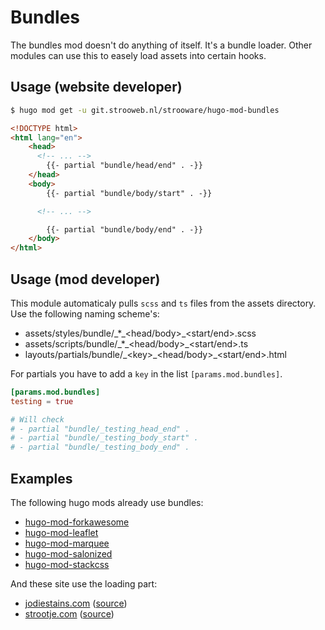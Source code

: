 # Bundles

The bundles mod doesn't do anything of itself. It's a bundle loader.
Other modules can use this to easely load assets into certain hooks.

## Usage (website developer)

```bash
$ hugo mod get -u git.strooweb.nl/strooware/hugo-mod-bundles
```

```html
<!DOCTYPE html>
<html lang="en">
	<head>
      <!-- ... -->
		{{- partial "bundle/head/end" . -}}
	</head>
	<body>
		{{- partial "bundle/body/start" . -}}

      <!-- ... -->

		{{- partial "bundle/body/end" . -}}
	</body>
</html>
```

## Usage (mod developer)

This module automaticaly pulls `scss` and `ts` files from the assets directory.
Use the following naming scheme's:
- assets/styles/bundle/\_*\_<head/body>_<start/end>.scss
- assets/scripts/bundle/\_*\_<head/body>_<start/end>.ts
- layouts/partials/bundle/\_\<key\>\_<head/body>_<start/end>.html

For partials you have to add a `key` in the list `[params.mod.bundles]`.
```toml
[params.mod.bundles]
testing = true

# Will check
# - partial "bundle/_testing_head_end" .
# - partial "bundle/_testing_body_start" .
# - partial "bundle/_testing_body_end" .
```

## Examples

The following hugo mods already use bundles:
- [hugo-mod-forkawesome](https://git.strooweb.nl/strooware/hugo-mod-forkawesome)
- [hugo-mod-leaflet](https://git.strooweb.nl/strooware/hugo-mod-leaflet)
- [hugo-mod-marquee](https://git.strooweb.nl/strooware/hugo-mod-marquee)
- [hugo-mod-salonized](https://git.strooweb.nl/strooware/hugo-mod-salonized)
- [hugo-mod-stackcss](https://git.strooweb.nl/strooware/hugo-mod-stackcss)

And these site use the loading part:
- [jodiestains.com](https://jodiestains.com) ([source](https://git.strooweb.nl/strooware/hugo-site-jodiestains))
- [strootje.com](https://strootje.com) ([source](https://git.strooweb.nl/strooware/hugo-site-strootje))
